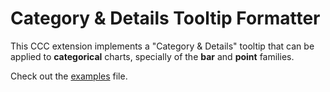 # Category & Details Tooltip Formatter

This CCC extension implements a 
"Category & Details" tooltip that can be applied to __categorical__ charts,
specially of the __bar__ and __point__ families.

Check out the [examples](examples.html) file.
